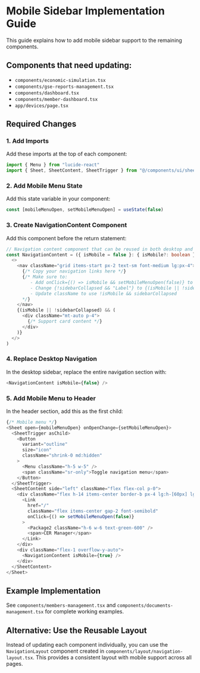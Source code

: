 # Mobile Sidebar Implementation Guide

This guide explains how to add mobile sidebar support to the remaining components.

## Components that need updating:
- `components/economic-simulation.tsx`
- `components/gse-reports-management.tsx`
- `components/dashboard.tsx`
- `components/member-dashboard.tsx`
- `app/devices/page.tsx`

## Required Changes

### 1. Add Imports
Add these imports at the top of each component:

```typescript
import { Menu } from "lucide-react"
import { Sheet, SheetContent, SheetTrigger } from "@/components/ui/sheet"
```

### 2. Add Mobile Menu State
Add this state variable in your component:

```typescript
const [mobileMenuOpen, setMobileMenuOpen] = useState(false)
```

### 3. Create NavigationContent Component
Add this component before the return statement:

```typescript
// Navigation content component that can be reused in both desktop and mobile
const NavigationContent = ({ isMobile = false }: { isMobile?: boolean }) => (
  <>
    <nav className="grid items-start px-2 text-sm font-medium lg:px-4">
      {/* Copy your navigation links here */}
      {/* Make sure to:
         - Add onClick={() => isMobile && setMobileMenuOpen(false)} to each link
         - Change {!sidebarCollapsed && "Label"} to {(isMobile || !sidebarCollapsed) && "Label"}
         - Update className to use !isMobile && sidebarCollapsed
      */}
    </nav>
    {(isMobile || !sidebarCollapsed) && (
      <div className="mt-auto p-4">
        {/* Support card content */}
      </div>
    )}
  </>
)
```

### 4. Replace Desktop Navigation
In the desktop sidebar, replace the entire navigation section with:

```typescript
<NavigationContent isMobile={false} />
```

### 5. Add Mobile Menu to Header
In the header section, add this as the first child:

```typescript
{/* Mobile menu */}
<Sheet open={mobileMenuOpen} onOpenChange={setMobileMenuOpen}>
  <SheetTrigger asChild>
    <Button
      variant="outline"
      size="icon"
      className="shrink-0 md:hidden"
    >
      <Menu className="h-5 w-5" />
      <span className="sr-only">Toggle navigation menu</span>
    </Button>
  </SheetTrigger>
  <SheetContent side="left" className="flex flex-col p-0">
    <div className="flex h-14 items-center border-b px-4 lg:h-[60px] lg:px-6">
      <Link
        href="/"
        className="flex items-center gap-2 font-semibold"
        onClick={() => setMobileMenuOpen(false)}
      >
        <Package2 className="h-6 w-6 text-green-600" />
        <span>CER Manager</span>
      </Link>
    </div>
    <div className="flex-1 overflow-y-auto">
      <NavigationContent isMobile={true} />
    </div>
  </SheetContent>
</Sheet>
```

## Example Implementation
See `components/members-management.tsx` and `components/documents-management.tsx` for complete working examples.

## Alternative: Use the Reusable Layout
Instead of updating each component individually, you can use the `NavigationLayout` component created in `components/layout/navigation-layout.tsx`. This provides a consistent layout with mobile support across all pages.